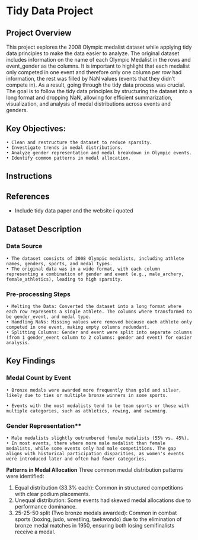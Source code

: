 # Tidy Data Project

## Project Overview 
This project explores the 2008 Olympic medalist dataset while applying tidy data principles to make the data easier to analyze. The original dataset includes information on the name of each Olympic Medalist in the rows and event_gender as the columns. It is important to highlight that each medalist only competed in one event and therefore only one column per row had information, the rest was filled by NaN values (events that they didn’t compete in). As a result, going through the tidy data process was crucial. The goal is to follow the tidy data principles by structuring the dataset into a long format and dropping NaN, allowing for efficient summarization, visualization, and analysis of medal distributions across events and genders.

## Key Objectives:
    • Clean and restructure the dataset to reduce sparsity.
    • Investigate trends in medal distributions.
    • Analyze gender representation and medal breakdown in Olympic events.
    • Identify common patterns in medal allocation.

## Instructions 

## References
- Include tidy data paper and the website i quoted 

## Dataset Description 
### Data Source  
    • The dataset consists of 2008 Olympic medalists, including athlete names, genders, sports, and medal types.
    • The original data was in a wide format, with each column representing a combination of gender and event (e.g., male_archery, female_athletics), leading to high sparsity.

### Pre-processing Steps
    • Melting the Data: Converted the dataset into a long format where each row represents a single athlete. The columns where transformed to be gender_event, and medal type.
    • Handling NaNs: Missing values were removed because each athlete only competed in one event, making empty columns redundant.
    • Splitting Columns: Gender and event were split into separate columns (from 1 gender_event column to 2 columns: gender and event) for easier analysis.

## Key Findings
### Medal Count by Event
    • Bronze medals were awarded more frequently than gold and silver, likely due to ties or multiple bronze winners in some sports. 

    • Events with the most medalists tend to be team sports or those with multiple categories, such as athletics, rowing, and swimming.

### Gender Representation**
    • Male medalists slightly outnumbered female medalists (55% vs. 45%).
    • In most events, there where more male medalist than female medalists, while some events only had male competitions. The gap aligns with historical participation disparities, as women's events were introduced later and often had fewer categories.


**Patterns in Medal Allocation**
Three common medal distribution patterns were identified:
1.	Equal distribution (33.3% each): Common in structured competitions with clear podium placements.
2.	Unequal distribution: Some events had skewed medal allocations due to performance dominance.
3.	25-25-50 split (Two bronze medals awarded): Common in combat sports (boxing, judo, wrestling, taekwondo) due to the elimination of bronze medal matches in 1950, ensuring both losing semifinalists receive a medal.


